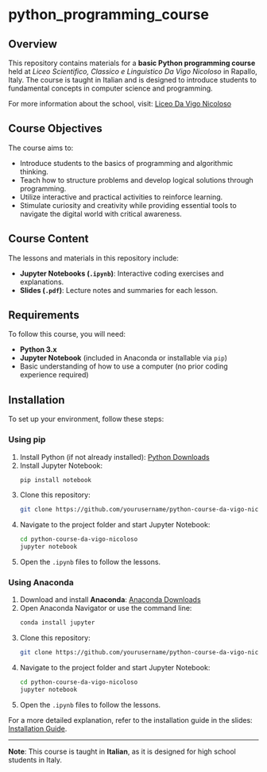 # python_programming_course

## Overview
This repository contains materials for a **basic Python programming course** held at *Liceo Scientifico, Classico e Linguistico Da Vigo Nicoloso* in Rapallo, Italy. The course is taught in Italian and is designed to introduce students to fundamental concepts in computer science and programming.

For more information about the school, visit: [Liceo Da Vigo Nicoloso](https://iisdavigonicoloso.edu.it)

## Course Objectives
The course aims to:
- Introduce students to the basics of programming and algorithmic thinking.
- Teach how to structure problems and develop logical solutions through programming.
- Utilize interactive and practical activities to reinforce learning.
- Stimulate curiosity and creativity while providing essential tools to navigate the digital world with critical awareness.

## Course Content
The lessons and materials in this repository include:
- **Jupyter Notebooks (`.ipynb`)**: Interactive coding exercises and explanations.
- **Slides (`.pdf`)**: Lecture notes and summaries for each lesson.

## Requirements
To follow this course, you will need:
- **Python 3.x**
- **Jupyter Notebook** (included in Anaconda or installable via `pip`)
- Basic understanding of how to use a computer (no prior coding experience required)

## Installation
To set up your environment, follow these steps:

### Using pip
1. Install Python (if not already installed): [Python Downloads](https://www.python.org/downloads/)
2. Install Jupyter Notebook:
   ```bash
   pip install notebook
   ```
3. Clone this repository:
   ```bash
   git clone https://github.com/yourusername/python-course-da-vigo-nicoloso.git
   ```
4. Navigate to the project folder and start Jupyter Notebook:
   ```bash
   cd python-course-da-vigo-nicoloso
   jupyter notebook
   ```
5. Open the `.ipynb` files to follow the lessons.

### Using Anaconda
1. Download and install **Anaconda**: [Anaconda Downloads](https://www.anaconda.com/products/distribution)
2. Open Anaconda Navigator or use the command line:
   ```bash
   conda install jupyter
   ```
3. Clone this repository:
   ```bash
   git clone https://github.com/yourusername/python-course-da-vigo-nicoloso.git
   ```
4. Navigate to the project folder and start Jupyter Notebook:
   ```bash
   cd python-course-da-vigo-nicoloso
   jupyter notebook
   ```
5. Open the `.ipynb` files to follow the lessons.

For a more detailed explanation, refer to the installation guide in the slides: [Installation Guide](1_lezione/lezione_1.pdf).

---

**Note**: This course is taught in **Italian**, as it is designed for high school students in Italy.

